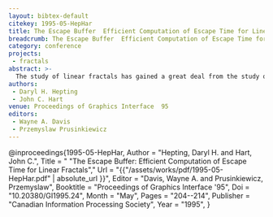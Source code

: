 ```yaml
---
layout: bibtex-default
citekey: 1995-05-HepHar
title: The Escape Buffer  Efficient Computation of Escape Time for Linear Fractals (1995)
breadcrumb: The Escape Buffer  Efficient Computation of Escape Time for Linear Fractals (1995)
category: conference
projects:
 - fractals
abstract: >-
  The study of linear fractals has gained a great deal from the study quadratic fractals, despite important differences. Methods for classifying points in the complement of a fractal shape were originally developed for quadratic fractals, to provide insight into their underlying dynamics. These methods were later modified for use with linear fractals. This paper reconsiders one such classification, called escape time, and presents a new algorithm for its computation that is significantly faster and conceptually simpler. Previous methods worked backwards, by mapping pixels into classified regions, whereas the new forward algorithm uses an ``escape buffer'' to mapping classified regions onto pixels. The efficiency of the escape buffer is justified by a careful analysis of its performance on linear fractals with various properties.
authors:
 - Daryl H. Hepting
 - John C. Hart
venue: Proceedings of Graphics Interface  95
editors:
 - Wayne A. Davis
 - Przemyslaw Prusinkiewicz
---
```

@inproceedings{1995-05-HepHar,
	Author =  "Hepting, Daryl H. and Hart, John C.",
	Title = " "The Escape Buffer: Efficient Computation of Escape Time for Linear Fractals","
	Url = \"{{"/assets/works/pdf/1995-05-HepHar.pdf" | absolute_url }}\",
	Editor =  "Davis, Wayne A. and Prusinkiewicz, Przemyslaw",
	Booktitle =  "Proceedings of Graphics Interface '95",
	Doi =  "10.20380/GI1995.24",
	Month =  "May",
	Pages =  "204--214",
	Publisher =  "Canadian Information Processing Society",
	Year =  "1995",
}
